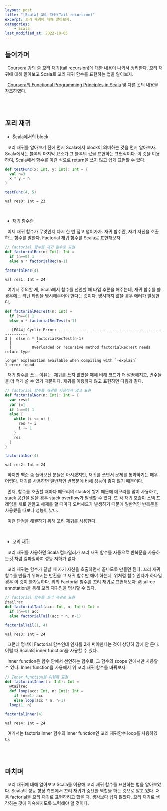 ```yaml
---
layout: post
title: "[Scala] 꼬리 재귀(Tail recursion)"
excerpt: 꼬리 재귀에 대해 알아보자.
categories:
    - Scala
last_modified_at: 2022-10-05
---
```


## 들어가며

&nbsp; Coursera 강의 중 꼬리 재귀(tail recursion)에 대한 내용이 나와서 정리한다. 꼬리 재귀에 대해 알아보고 Scala로 꼬리 재귀 함수를 표현하는 법을 알아보자.

&nbsp; [Coursera의 Functional Programming Principles in Scala](https://www.coursera.org/learn/scala2-functional-programming) 및 다른 곳의 내용을 참조하였다.

<br/><br/>

## 꼬리 재귀

- Scala에서의 block

&nbsp; 꼬리 재귀를 알아보기 전에 먼저 Scala에서 block이 의미하는 것을 먼저 알아보자. Scala에서는 블록의 마지막 요소가 그 블록의 값을 표현하는 표현식이다. 이 것을 이용하여, Scala에서 함수를 이런 식으로 return을 쓰지 않고 쉽게 표현할 수 있다.

```scala
def testFunc(x: Int, y: Int): Int = {
  val n=3
  x * y + n
}

testFunc(4, 5)
```
```
val res0: Int = 23
```

<br/>

- 재귀 함수란

&nbsp; 이제 재귀 함수가 무엇인지 다시 한 번 짚고 넘어가자. 재귀 함수란, 자기 자신을 호출하는 함수를 말한다. Factorial 재귀 함수를 Scala로 표현해보자.
```scala
// factorial 함수를 재귀 함수로 표현
def factorialRec(n: Int): Int =
  if (n==0) 1
  else n * factorialRec(n-1)

factorialRec(4)
```
```
val res1: Int = 24
```
&nbsp; 여기서 주의할 게, Scala에서 함수를 선언할 때 타입 추론을 해주는데, 재귀 함수를 쓸 경우에는 리턴 타입을 명시해주어야 한다는 것이다. 명시하지 않을 경우 에러가 발생한다.
```scala
def factorialRecTest(n: Int) =
  if (n==0) 1
  else n * factorialRecTest(n-1)
```
```
-- [E044] Cyclic Error: --------------------------------------------------------
3 |  else n * factorialRecTest(n-1)
  |           ^
  |         Overloaded or recursive method factorialRecTest needs return type

longer explanation available when compiling with `-explain`
1 error found
```

&nbsp; 재귀 함수를 쓰는 이유는, 재귀를 쓰지 않았을 때에 비해 코드가 더 깔끔해지고, 변수들을 더 적게 쓸 수 있기 때문이다. 재귀를 이용하지 않고 표현하면 다음과 같다.
```scala
// factorial 함수를 재귀를 사용하지 않고 표현
def factorialNor(n: Int): Int = {
  var res=1
  var i=1
  if (n==0) 1
  else {
    while (i <= n) {
      res *= i
      i += 1
    }
    res
  }
}

factorialNor(4)
```
```
val res2: Int = 24
```

&nbsp; 하지만 백준 좀 풀어보신 분들은 아시겠지만, 재귀를 쓰면서 문제를 통과하기는 매우 어렵다. 재귀를 사용하면 일반적인 반복문에 비해 성능이 좋지 않기 때문이다. <br/>

&nbsp; 먼저, 함수를 호출할 때마다 메모리의 stack에 쌓기 때문에 메모리를 많이 사용하고, stack 공간을 넘을 경우 stack overflow가 발생할 수 있다. 또 각 재귀 호출이 스택 프레임을 새로 만들고 해제를 할 때마다 오버헤드가 발생하기 때문에 일반적인 반복문을 사용했을 때보다 성능이 낮다.

&nbsp; 이런 단점을 해결하기 위해 꼬리 재귀를 사용한다.

<br/>

- 꼬리 재귀

&nbsp; 꼬리 재귀를 사용하면 Scala 컴파일러가 꼬리 재귀 함수를 자동으로 반복문을 사용하는것 처럼 컴파일하여 성능 저하가 없다. <br/>

&nbsp; 꼬리 재귀는 함수가 끝날 때 자기 자신을 호출하면서 끝나도록 만들면 된다. 꼬리 재귀 함수를 만들기 위해서는 반환을 그 재귀 함수만 해야 하는데, 위처럼 함수 인자가 하나일 경우 이 것이 불가능하다. 위의 Factorial 함수를 꼬리 재귀로 표현해보자. @tailrec annotation을 통해 꼬리 재귀임을 명시할 수 있다.
```scala
// factorial 함수를 꼬리 재귀로 표현
@tailrec
def factorialTail(acc: Int, n: Int): Int =
  if (n==0) acc
  else factorialTail(acc * n, n-1)

factorialTail(1, 4)
```
```
val res3: Int = 24
```

&nbsp; 그런데 명색이 Factorial 함수인데 인자를 2개 써야한다는 것이 상당히 맘에 안 든다. 이럴 때 Scala의 inner function을 사용할 수 있다. <br/>

&nbsp; Inner function은 함수 안에서 선언하는 함수로, 그 함수의 scope 안에서만 사용할 수 있다. Inner function을 사용해서 위 꼬리 재귀 함수를 바꿔보자.
```scala
// Inner function을 이용해 표현
def factorialInner(n: Int): Int =
  @tailrec
  def loop(acc: Int, n: Int): Int =
    if (n==1) acc
    else loop(acc * n, n-1)
  loop(1, n)

factorialInner(4)
```
```
val res4: Int = 24
```

&nbsp; 여기서는 factorialInner 함수의 inner function인 꼬리 재귀함수 loop를 사용하였다.

<br/><br/>

## 마치며

&nbsp; 꼬리 재귀에 대해 알아보고 Scala를 이용해 꼬리 재귀 함수를 표현하는 법을 알아보았다. Scala의 성능 향상 측면에서 꼬리 재귀가 중요한 역할을 하는 것으로 알고 있다. 처음 factorial을 꼬리 재귀로 표현하려고 했을 때, 생각보다 쉽지 않았다. 꼬리 재귀로 생각하는 것에 익숙해지도록 노력해야 할 것이다.
